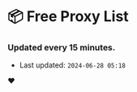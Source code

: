 # :package: Free Proxy List
### Updated every 15 minutes.

- Last updated: `2024-06-28 05:18`

:heart:
